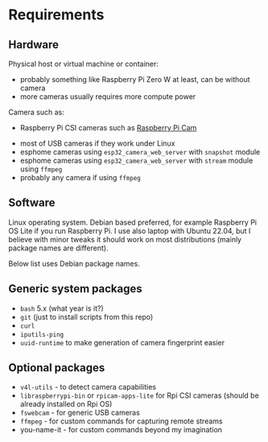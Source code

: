 # Requirements

## Hardware

Physical host or virtual machine or container:

- probably something like Raspberry Pi Zero W at least, can be without camera
- more cameras usually requires more compute power

Camera such as:
<!-- markdown-link-check-disable -->
- Raspberry Pi CSI cameras such as [Raspberry Pi Cam](https://www.raspberrypi.com/documentation/accessories/camera.html)
<!-- markdown-link-check-enable -->
- most of USB cameras if they work under Linux
- esphome cameras using `esp32_camera_web_server` with `snapshot` module
- esphome cameras using `esp32_camera_web_server` with `stream` module using `ffmpeg`
- probably any camera if using `ffmpeg`

## Software

Linux operating system.
Debian based preferred, for example Raspberry Pi OS Lite if you run Raspberry Pi.
I use also laptop with Ubuntu 22.04, but I believe with minor tweaks it should
work on most distributions (mainly package names are different).

Below list uses Debian package names.

## Generic system packages

- `bash` 5.x (what year is it?)
- `git` (just to install scripts from this repo)
- `curl`
- `iputils-ping`
- `uuid-runtime` to make generation of camera fingerprint easier

## Optional packages

- `v4l-utils` - to detect camera capabilities
- `libraspberrypi-bin` or `rpicam-apps-lite` for Rpi CSI cameras
  (should be already installed on Rpi OS)
- `fswebcam` - for generic USB cameras
- `ffmpeg` - for custom commands for capturing remote streams
- you-name-it - for custom commands beyond my imagination
